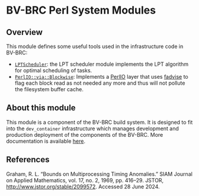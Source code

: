 # BV-BRC Perl System Modules

## Overview

This module defines some useful tools used in the infrastructure code in BV-BRC:

- [`LPTScheduler`](lib/LPTScheduler.pm): the LPT scheduler module implements the LPT algorithm for optimal scheduling of tasks.
- [`PerlIO::via::Blockwise`](lib/PerlIO/via/Blockwise.pm): Implements a [PerlIO](https://perldoc.perl.org/PerlIO::via) layer that uses [fadvise](https://pubs.opengroup.org/onlinepubs/9699919799/functions/posix_fadvise.html) to flag each block read as not needed any more and thus will not pollute the filesystem buffer cache.

## About this module

This module is a component of the BV-BRC build system. It is designed to fit into the
`dev_container` infrastructure which manages development and production deployment of
the components of the BV-BRC. More documentation is available [here](https://github.com/BV-BRC/dev_container/tree/master/README.md).

## References

Graham, R. L. “Bounds on Multiprocessing Timing Anomalies.” SIAM Journal on Applied Mathematics, vol. 17, no. 2, 1969, pp. 416–29. JSTOR, http://www.jstor.org/stable/2099572. Accessed 28 June 2024.
